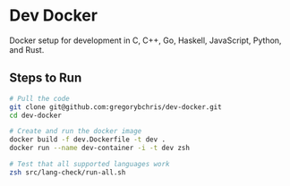 # Dev Docker

Docker setup for development in C, C++, Go, Haskell, JavaScript, Python, and Rust.

## Steps to Run

```bash
# Pull the code
git clone git@github.com:gregorybchris/dev-docker.git
cd dev-docker

# Create and run the docker image
docker build -f dev.Dockerfile -t dev .
docker run --name dev-container -i -t dev zsh

# Test that all supported languages work
zsh src/lang-check/run-all.sh
```